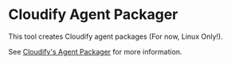# Cloudify Agent Packager

This tool creates Cloudify agent packages (For now, Linux Only!).

See [Cloudify's Agent Packager](http://getcloudify.org/guide/3.1/agents-packager.html) for more information.
